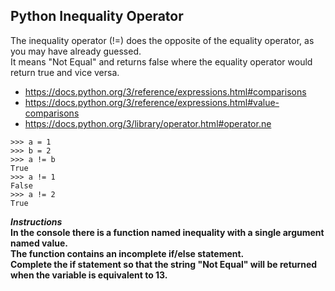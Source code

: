 ## Python Inequality Operator

The inequality operator (!=) does the opposite of the equality operator, as you may have already guessed.  
It means "Not Equal" and returns false where the equality operator would return true and vice versa.
- https://docs.python.org/3/reference/expressions.html#comparisons  
- https://docs.python.org/3/reference/expressions.html#value-comparisons
- https://docs.python.org/3/library/operator.html#operator.ne  
```
>>> a = 1
>>> b = 2
>>> a != b
True
>>> a != 1
False
>>> a != 2
True
```

**_Instructions_**  
**In the console there is a function named inequality with a single argument named value.**  
**The function contains an incomplete if/else statement.**  
**Complete the if statement so that the string "Not Equal" will be returned when the variable is equivalent to 13.**
